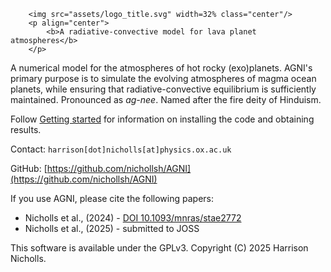 ```@raw html
    <img src="assets/logo_title.svg" width=32% class="center"/>
    <p align="center">
        <b>A radiative-convective model for lava planet atmospheres</b>
    </p>
```

A numerical model for the atmospheres of hot rocky (exo)planets. AGNI's
primary purpose is to simulate the evolving atmospheres of magma ocean planets, while
ensuring that radiative-convective equilibrium is sufficiently maintained. Pronounced as
_ag-nee_. Named after the fire deity of Hinduism.

Follow [Getting started](@ref) for information on installing the code and
obtaining results.

Contact: `harrison[dot]nicholls[at]physics.ox.ac.uk`

GitHub: [https://github.com/nichollsh/AGNI](https://github.com/nichollsh/AGNI)

If you use AGNI, please cite the following papers:
* Nicholls et al., (2024) - [DOI 10.1093/mnras/stae2772](https://doi.org/10.1093/mnras/stae2772)
* Nicholls et al., (2025) - submitted to JOSS

This software is available under the GPLv3. Copyright (C) 2025 Harrison Nicholls.
